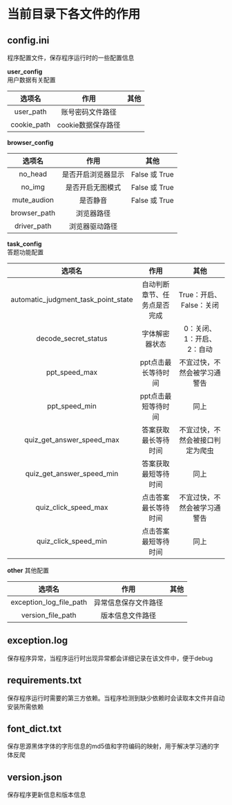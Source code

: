 # 当前目录下各文件的作用

## config.ini
程序配置文件，保存程序运行时的一些配置信息

**user_config**  
用户数据有关配置

|     选项名      |      作用       |  其他   |
|:------------:|:-------------:|:-----:|
|  user_path   |   账号密码文件路径    ||
| cookie_path  | cookie数据保存路径  ||

**browser_config**

|      选项名      |     作用     |      其他      |
|:-------------:|:----------:|:------------:|
|    no_head    | 是否开启浏览器显示  | False 或 True |
|    no_img     |  是否开启无图模式  | False 或 True |
|  mute_audion  |    是否静音    | False 或 True |
| browser_path  |   浏览器路径    ||
|  driver_path  |  浏览器驱动路径   ||


**task_config**  
答题功能配置

|                选项名                |       作用       |        其他        |
|:---------------------------------:|:--------------:|:----------------:|
|automatic_judgment_task_point_state| 自动判断章节、任务点是否完成 | True：开启、False：关闭 |
|       decode_secret_status        |    字体解密器状态     |  0：关闭、1：开启、2：自动  |
|           ppt_speed_max           |  ppt点击最长等待时间   |  不宜过快，不然会被学习通警告  |
|           ppt_speed_min           |  ppt点击最短等待时间   |        同上        |
|     quiz_get_answer_speed_max     |   答案获取最长等待时间   | 不宜过快，不然会被接口判定为爬虫 |
|     quiz_get_answer_speed_min     |   答案获取最短等待时间   |        同上        |
|       quiz_click_speed_max        |   点击答案最长等待时间   |  不宜过快，不然会被学习通警告  |
|       quiz_click_speed_min        |   点击答案最短等待时间   |        同上        |


**other**
其他配置

|           选项名            |     作用      |  其他 |
|:------------------------:|:-----------:|----:|
| exception_log_file_path  | 异常信息保存文件路径  ||
|    version_file_path     |  版本信息文件路径   ||

## exception.log
保存程序异常，当程序运行时出现异常都会详细记录在该文件中，便于debug

## requirements.txt
保存程序运行时需要的第三方依赖。当程序检测到缺少依赖时会读取本文件并自动安装所需依赖

## font_dict.txt
保存思源黑体字体的字形信息的md5值和字符编码的映射，用于解决学习通的字体反爬

## version.json
保存程序更新信息和版本信息